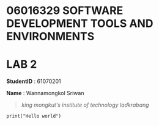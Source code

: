 # 06016329 SOFTWARE DEVELOPMENT TOOLS AND ENVIRONMENTS

# LAB 2

**StudentID** : 61070201

**Name** : Wannamongkol Sriwan

>  *king mongkut's institute of technology ladkrabang*

`print("Hello world")`
